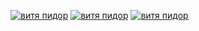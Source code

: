 [![витя пидор](https://github.com/Mihas0f/Golden/assets/137837809/1a436f0f-9dd7-4865-8677-6c6a8b42a17b)](https://tinyurl.com/42jfzwuv)
[![витя пидор](https://github.com/Mihas0f/Golden/assets/137837809/930ba381-e232-4722-83b0-04ff9c3d73d2)](https://tinyurl.com/42jfzwuv)
[![витя пидор](https://github.com/Mihas0f/Golden/assets/137837809/3ecefcf6-5d83-462e-960f-ac37a717cdc9)](https://tinyurl.com/42jfzwuv)
